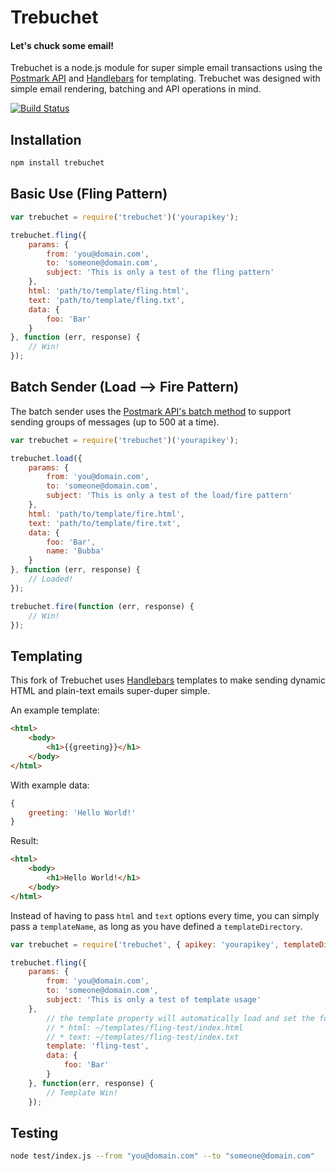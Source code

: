 # Trebuchet

#### Let's chuck some email!

Trebuchet is a node.js module for super simple email transactions using the [Postmark API](http://postmarkapp.com) and [Handlebars](https://github.com/wycats/handlebars.js) for templating. Trebuchet was designed with simple email rendering, batching and API operations in mind.

[![Build Status](https://secure.travis-ci.org/thisandagain/trebuchet.png?branch=master)](http://travis-ci.org/thisandagain/trebuchet)

## Installation

```bash
npm install trebuchet
```

## Basic Use (Fling Pattern)

```javascript
var trebuchet = require('trebuchet')('yourapikey');

trebuchet.fling({
    params: {
        from: 'you@domain.com',
        to: 'someone@domain.com',
        subject: 'This is only a test of the fling pattern'
    },
    html: 'path/to/template/fling.html',
    text: 'path/to/template/fling.txt',
    data: {
        foo: 'Bar'
    }
}, function (err, response) {
    // Win!
});
```

## Batch Sender (Load --> Fire Pattern)

The batch sender uses the [Postmark API's batch method](http://developer.postmarkapp.com/developer-build.html#batching-messages) to support sending groups of messages (up to 500 at a time).


```javascript
var trebuchet = require('trebuchet')('yourapikey');

trebuchet.load({
    params: {
        from: 'you@domain.com',
        to: 'someone@domain.com',
        subject: 'This is only a test of the load/fire pattern'
    },
    html: 'path/to/template/fire.html',
    text: 'path/to/template/fire.txt',
    data: {
        foo: 'Bar',
        name: 'Bubba'
    }
}, function (err, response) {
    // Loaded!
});
```

```javascript
trebuchet.fire(function (err, response) {
    // Win!
});
```

## Templating

This fork of Trebuchet uses [Handlebars](https://github.com/wycats/handlebars.js) templates to make sending dynamic HTML and plain-text emails super-duper simple.


An example template:

```html
<html>
    <body>
        <h1>{{greeting}}</h1>
    </body>
</html>
```

With example data:

```javascript
{
    greeting: 'Hello World!'
}
```

Result:

```html
<html>
    <body>
        <h1>Hello World!</h1>
    </body>
</html>
```


Instead of having to pass `html` and `text` options every time, you can simply pass a `templateName`, as long as you have defined a `templateDirectory`.

```javascript
var trebuchet = require('trebuchet', { apikey: 'yourapikey', templateDirectory: path.join(__dirname, 'templates') });

trebuchet.fling({
    params: {
        from: 'you@domain.com',
        to: 'someone@domain.com',
        subject: 'This is only a test of template usage'
    },
        // the template property will automatically load and set the following options without you having to manually set them
        // * html: ~/templates/fling-test/index.html
        // * text: ~/templates/fling-test/index.txt
        template: 'fling-test',
        data: {
            foo: 'Bar'
        }
    }, function(err, response) {
        // Template Win!
    });
```

## Testing

```bash
node test/index.js --from "you@domain.com" --to "someone@domain.com"
```